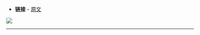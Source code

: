 + **链接** - [原文](https://arxiv.org/pdf/2312.06741)

![](Pasted%20image%2020250718151012.png)




---

